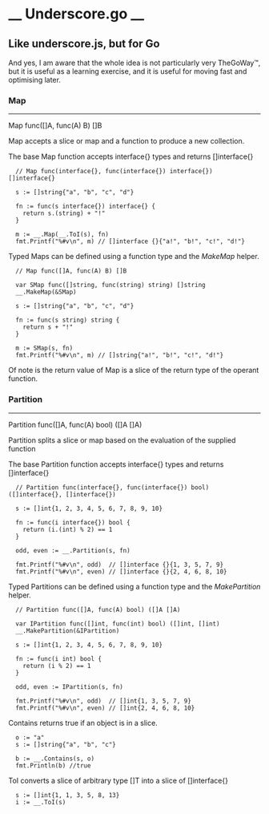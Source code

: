 __ Underscore.go __
==========================================

Like underscore.js, but for Go
------------------------------------------

And yes, I am aware that the whole idea is not particularly very TheGoWay™, but it is useful as a learning exercise, and it is useful for moving fast and optimising later.


### Map ###
---------------------------------------------------------------------------

Map func([]A, func(A) B) []B

Map accepts a slice or map and a function to produce a new collection.

The base Map function accepts interface{} types and returns []interface{}

```
  // Map func(interface{}, func(interface{}) interface{}) []interface{}

  s := []string{"a", "b", "c", "d"}

  fn := func(s interface{}) interface{} {
    return s.(string) + "!"
  }

  m := __.Map(__.ToI(s), fn)
  fmt.Printf("%#v\n", m) // []interface {}{"a!", "b!", "c!", "d!"}
```

Typed Maps can be defined using a function type and the *MakeMap* helper.

```
  // Map func([]A, func(A) B) []B

  var SMap func([]string, func(string) string) []string
  __.MakeMap(&SMap)

  s := []string{"a", "b", "c", "d"}

  fn := func(s string) string {
    return s + "!"
  }

  m := SMap(s, fn)
  fmt.Printf("%#v\n", m) // []string{"a!", "b!", "c!", "d!"}
```

Of note is the return value of Map is a slice of the return type of the operant function.


### Partition ###
---------------------------------------------------------------------------

Partition func([]A, func(A) bool) ([]A []A)

Partition splits a slice or map based on the evaluation of the supplied function

The base Partition function accepts interface{} types and returns []interface{}


```
  // Partition func(interface{}, func(interface{}) bool) ([]interface{}, []interface{})

  s := []int{1, 2, 3, 4, 5, 6, 7, 8, 9, 10}

  fn := func(i interface{}) bool {
    return (i.(int) % 2) == 1
  }

  odd, even := __.Partition(s, fn)

  fmt.Printf("%#v\n", odd)  // []interface {}{1, 3, 5, 7, 9}
  fmt.Printf("%#v\n", even) // []interface {}{2, 4, 6, 8, 10}
```

Typed Partitions can be defined using a function type and the *MakePartition* helper.

```
  // Partition func([]A, func(A) bool) ([]A []A)

  var IPartition func([]int, func(int) bool) ([]int, []int)
  __.MakePartition(&IPartition)

  s := []int{1, 2, 3, 4, 5, 6, 7, 8, 9, 10}

  fn := func(i int) bool {
    return (i % 2) == 1
  }

  odd, even := IPartition(s, fn)

  fmt.Printf("%#v\n", odd)  // []int{1, 3, 5, 7, 9}
  fmt.Printf("%#v\n", even) // []int{2, 4, 6, 8, 10}
```


Contains returns true if an object is in a slice.
```
  o := "a"
  s := []string{"a", "b", "c"}

  b := __.Contains(s, o)
  fmt.Println(b) //true
```


ToI converts a slice of arbitrary type []T into a slice of []interface{}

```
  s := []int{1, 1, 3, 5, 8, 13}
  i := __.ToI(s)
```